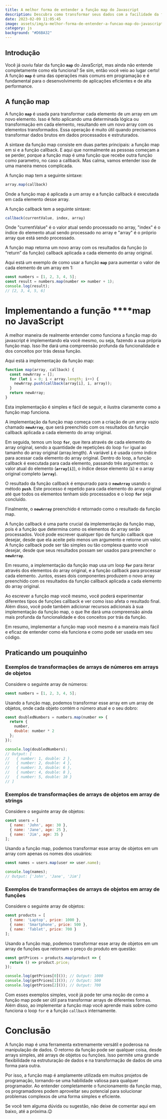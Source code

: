 ```yaml
---
title: A melhor forma de entender a função map do Javascript
description: Descubra como transformar seus dados com a facilidade da função map
date: 2023-02-09 11:05:45
image: assets/img/a-melhor-forma-de-entender-a-funcao-map-do-javascript.png
category: js
background: "#D6BA32"
---
```

## Introdução

Você já ouviu falar da função **`map`** do JavaScript, mas ainda não entende completamente como ela funciona? Se sim, então você veio ao lugar certo! A função **`map`** é uma das operações mais comuns em programação e é fundamental para o desenvolvimento de aplicações eficientes e de alta performance.

## A função map

A função **`map`** é usada para transformar cada elemento de um array em um novo elemento. Isso é feito aplicando uma determinada lógica ou transformação em cada elemento, resultando em um novo array com os elementos transformados. Essa operação é muito útil quando precisamos transformar dados brutos em dados processados e estruturados.

A sintaxe da função map consiste em duas partes principais: a função map em si e a função callback. E aqui que normalmente as pessoas começam a se perder, porque a função map é uma função que recebe outra função como parametro, no caso a callback. Mas calma, vamos entender isso de uma maneira menos complicada.

A função map tem a seguinte sintaxe:

```jsx
array.map(callback)
```

Onde a função map é aplicada a um array e a função callback é executada em cada elemento desse array.

A função callback tem a seguinte sintaxe:

```jsx
callback(currentValue, index, array)
```

Onde "currentValue" é o valor atual sendo processado no array, "index" é o índice do elemento atual sendo processado no array e "array" é o próprio array que está sendo processado.

A função map retorna um novo array com os resultados da função (o “return” da função) callback aplicada a cada elemento do array original.

Aqui está um exemplo de como usar a função **`map`** para aumentar o valor de cada elemento de um array em 1:

```jsx
const numbers = [1, 2, 3, 4, 5];
const result = numbers.map(number => number + 1);
console.log(result);
// [2, 3, 4, 5, 6]
```

# Implementando a função ****map no JavaScript

A melhor maneira de realmente entender como funciona a função map do javascript é implementando ela você mesmo, ou seja, fazendo a sua própria função map. Isso lhe dará uma compreensão profunda da funcionalidade e dos conceitos por trás dessa função.

Aqui está a implementação da função map:

```jsx
function map(array, callback) {
  const newArray = [];
  for (let i = 0; i < array.length; i++) {
    newArray.push(callback(array[i], i, array));
  }
  return newArray;
}
```

Esta implementação é simples e fácil de seguir, e ilustra claramente como a função map funciona. 

A implementação da função map começa com a criação de um array vazio chamado **`newArray`**, que será preenchido com os resultados da função callback aplicada a cada elemento do array original.

Em seguida, temos um loop **`for`**, que itera através de cada elemento do array original, sendo a quantidade de repetições do loop `for` igual ao tamanho do array original (array.length). A variável **`i`** é usada como índice para acessar cada elemento do array original. Dentro do loop, a função callback é executada para cada elemento, passando três argumentos: o valor atual do elemento (**`array[i]`**), o índice desse elemento (**`i`**) e o array original completo (**`array`**).

O resultado da função callback é empurrado para o **`newArray`** usando o método **`push`**. Este processo é repetido para cada elemento do array original até que todos os elementos tenham sido processados e o loop **`for`** seja concluído.

Finalmente, o **`newArray`** preenchido é retornado como o resultado da função map.

A função callback é uma parte crucial da implementação da função map, pois é a função que determina como os elementos do array serão processados. Você pode escrever qualquer tipo de função callback que desejar, desde que ela aceite pelo menos um argumento e retorne um valor. A função callback pode ser tão simples ou tão complexa quanto você desejar, desde que seus resultados possam ser usados para preencher o **`newArray`**.

Em resumo, a implementação da função map usa um loop **`for`** para iterar através dos elementos do array original, e a função callback para processar cada elemento. Juntos, esses dois componentes produzem o novo array preenchido com os resultados da função callback aplicada a cada elemento do array original.

Ao escrever a função map você mesmo, você poderá experimentar diferentes tipos de funções callback e ver como isso afeta o resultado final. Além disso, você pode também adicionar recursos adicionais à sua implementação da função map, o que lhe dará uma compreensão ainda mais profunda da funcionalidade e dos conceitos por trás da função.

Em resumo, implementar a função map você mesmo é a maneira mais fácil e eficaz de entender como ela funciona e como pode ser usada em seu código.

## Praticando um pouquinho

### Exemplos de transformações de arrays de números em arrays de objetos

Considere o seguinte array de números:

```jsx
const numbers = [1, 2, 3, 4, 5];
```

Usando a função map, podemos transformar esse array em um array de objetos, onde cada objeto contém o número atual e o seu dobro:

```jsx
const doubledNumbers = numbers.map(number => {
  return {
    number,
    double: number * 2
  };
});

console.log(doubledNumbers);
// Output: [
//   { number: 1, double: 2 },
//   { number: 2, double: 4 },
//   { number: 3, double: 6 },
//   { number: 4, double: 8 },
//   { number: 5, double: 10 }
// ]
```

### Exemplos de transformações de arrays de objetos em array de strings

Considere o seguinte array de objetos:

```jsx
const users = [
  { name: 'John', age: 30 },
  { name: 'Jane', age: 25 },
  { name: 'Jim', age: 35 }
];
```

Usando a função map, podemos transformar esse array de objetos em um array com apenas os nomes dos usuários:

```jsx
const names = users.map(user => user.name);

console.log(names);
// Output: ['John', 'Jane', 'Jim']
```

### Exemplos de transformações de arrays de objetos em array de funções

Considere o seguinte array de objetos:

```jsx
const products = [
  { name: 'Laptop', price: 1000 },
  { name: 'Smartphone', price: 500 },
  { name: 'Tablet', price: 700 }
];
```

Usando a função map, podemos transformar esse array de objetos em um array de funções que retornam o preço do produto em questão:

```jsx
const getPrices = products.map(product => {
  return () => product.price;
});

console.log(getPrices[0]()); // Output: 1000
console.log(getPrices[1]()); // Output: 500
console.log(getPrices[2]()); // Output: 700
```

Com esses exemplos simples, você já pode ter uma noção de como a função map pode ser útil para transformar arrays de diferentes formas. Além disso, ao implementar a função map você aprende mais sobre como funciona o loop `for` e a função `callback` internamente.

# Conclusão

A função map é uma ferramenta extremamente versátil e poderosa na manipulação de dados. O retorno da função pode ser qualquer coisa, desde arrays simples, até arrays de objetos ou funções. Isso permite uma grande flexibilidade na estruturação de dados e na transformação de dados de uma forma para outra. 

Por isso, a função map é amplamente utilizada em muitos projetos de programação, tornando-se uma habilidade valiosa para qualquer programador. Ao entender completamente o funcionamento da função map, os programadores podem aproveitar seu potencial para solucionar problemas complexos de uma forma simples e eficiente.

Se você tem alguma dúvida ou sugestão, não deixe de comentar aqui em baixo, até a próxima.😉